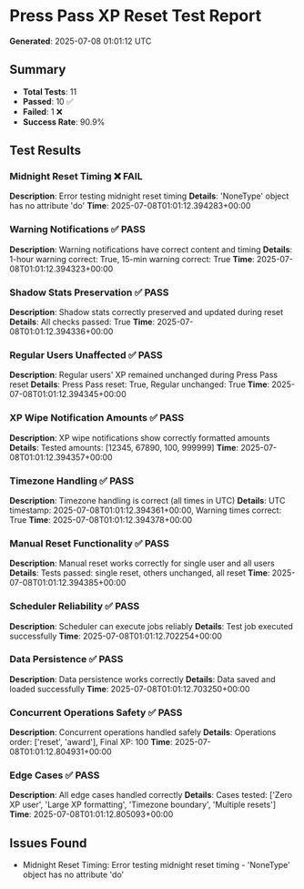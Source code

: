# Press Pass XP Reset Test Report

**Generated**: 2025-07-08 01:01:12 UTC

## Summary
- **Total Tests**: 11
- **Passed**: 10 ✅
- **Failed**: 1 ❌
- **Success Rate**: 90.9%

## Test Results

### Midnight Reset Timing ❌ FAIL
**Description**: Error testing midnight reset timing
**Details**: 'NoneType' object has no attribute 'do'
**Time**: 2025-07-08T01:01:12.394283+00:00

### Warning Notifications ✅ PASS
**Description**: Warning notifications have correct content and timing
**Details**: 1-hour warning correct: True, 15-min warning correct: True
**Time**: 2025-07-08T01:01:12.394323+00:00

### Shadow Stats Preservation ✅ PASS
**Description**: Shadow stats correctly preserved and updated during reset
**Details**: All checks passed: True
**Time**: 2025-07-08T01:01:12.394336+00:00

### Regular Users Unaffected ✅ PASS
**Description**: Regular users' XP remained unchanged during Press Pass reset
**Details**: Press Pass reset: True, Regular unchanged: True
**Time**: 2025-07-08T01:01:12.394345+00:00

### XP Wipe Notification Amounts ✅ PASS
**Description**: XP wipe notifications show correctly formatted amounts
**Details**: Tested amounts: [12345, 67890, 100, 999999]
**Time**: 2025-07-08T01:01:12.394357+00:00

### Timezone Handling ✅ PASS
**Description**: Timezone handling is correct (all times in UTC)
**Details**: UTC timestamp: 2025-07-08T01:01:12.394361+00:00, Warning times correct: True
**Time**: 2025-07-08T01:01:12.394378+00:00

### Manual Reset Functionality ✅ PASS
**Description**: Manual reset works correctly for single user and all users
**Details**: Tests passed: single reset, others unchanged, all reset
**Time**: 2025-07-08T01:01:12.394385+00:00

### Scheduler Reliability ✅ PASS
**Description**: Scheduler can execute jobs reliably
**Details**: Test job executed successfully
**Time**: 2025-07-08T01:01:12.702254+00:00

### Data Persistence ✅ PASS
**Description**: Data persistence works correctly
**Details**: Data saved and loaded successfully
**Time**: 2025-07-08T01:01:12.703250+00:00

### Concurrent Operations Safety ✅ PASS
**Description**: Concurrent operations handled safely
**Details**: Operations order: ['reset', 'award'], Final XP: 100
**Time**: 2025-07-08T01:01:12.804931+00:00

### Edge Cases ✅ PASS
**Description**: All edge cases handled correctly
**Details**: Cases tested: ['Zero XP user', 'Large XP formatting', 'Timezone boundary', 'Multiple resets']
**Time**: 2025-07-08T01:01:12.805093+00:00

## Issues Found

- Midnight Reset Timing: Error testing midnight reset timing - 'NoneType' object has no attribute 'do'
